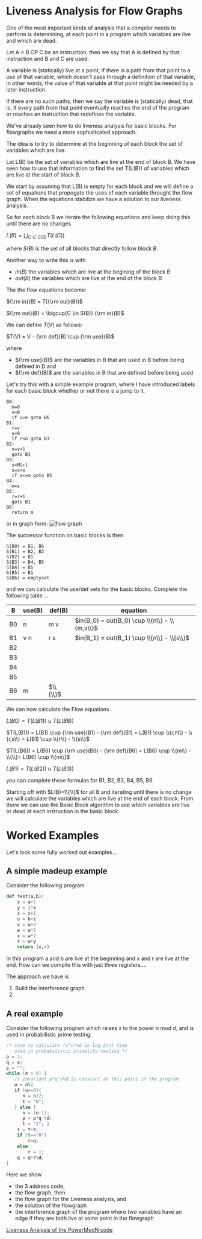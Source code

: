 # Liveness Analysis for Flow Graphs

One of the most important kinds of analysis that a compiler needs to perform is determining, at each point in a program
which variables are live and which are dead.  

Let A = B OP C be an instruction, then we say that A is defined by that instruction and B and C are used.

A variable is (statically) live at a point, if there is a path from that point to a use of that variable, 
which doesn't pass through a definition of that variable, in other words, the value of that variable at that point
might be needed by a later instruction.  

If there are no such paths, then we say the variable is (statically) dead, that is, if every path from that point
eventually reaches the end of the program or reaches an instruction that redefines the variable.

We've already seen how to do liveness analysis for basic blocks. For flowgraphs we need a more sophisticated approach.

The idea is to try to determine at the beginning of each block the set of variables which are live.

Let L(B) be the set of variables which are live at the end of block B. We have seen how to use that information
to find the set T(L(B)) of variables which are live at the start of block B.

We start by assuming that L(B) is empty for each block and we will define a set of equations that propogate the uses of each variable throught the flow graph. When the equations stabilize we have a solution to our liveness analysis.

So for each block B we iterate the following equations and keep doing this until there are no changes

$L(B) = \bigcup_{C\in S(B)} T(L(C))$

where $S(B)$ is the set of all blocks that directly follow block $B$.

Another way to write this is with 
* $in(B)$ the variables which are live at the begining of the block B
* $out(B)$ the variables which are live at the end of the block B

The the flow equations become:

${\rm in}(B) = T({\rm out}(B))$

${\rm out}(B) = \bigcup{C \in S(B)} {\rm in}(B)$



We can define $T(V)$ as follows:

$T(V) = V - {\rm def}(B) \cup {\rm use}(B)$

where 
* ${\rm use}(B)$ are the variables in B that are used in B before being defined in D and
* ${\rm def}(B)$ are the variables in B that are defined before being used

Let's try this with a simple example program, where I have introduced labels for each basic block
whether or not there is a jump to it.
```
B0:
  m=0
  v=0
  if v>n goto B6
B1:
  r=v
  s=0
  if r<n goto B3
B2:
  v=v+1
  goto B1
B3:
  x=M[r]
  s=s+x
  if s<=m goto B5
B4: 
  m=s
B5: 
  r=r+1
  goto B1
B6:
  return m
```
or in graph form:
![flow graph](use_flowgraph.png)

The successor function on basic blocks is then
```
S(B0) = B1, B6
S(B1) = B2, B3
S(B2) = B1
S(B3) = B4, B5
S(B4) = B5
S(B5) = B1
S(B6) = emptyset
```
and we can calculate the use/def sets for the basic blocks.
Complete the following table ...

| B | use(B) | def(B) | equation |
| --- | --- | --- | --- |
| B0 | n | m v | $in(B_0) = out(B_0) \cup \\{n\\} - \\{m,v\\}$|
| B1 | v n| r s | $in(B_1) = out(B_1) \cup \\{n\\} - \\{s\\}$|
| B2 | | | |
| B3 | | | |
| B4 | | | |
| B5 | | | |
| B6 | m | $\\{\\}$ | |

We can now calculate the Flow equations

$L(B0) = T(L(B1)) \cup T(L(B6))$

$T(L(B1)) = L(B1) \cup {\rm use}(B1) - {\rm def}(B1) = L(B1) \cup \\{r,n\\} - \\{r,s\\} = L(B1) \cup \\{r\\} - \\{s\\}$

$T(L(B6)) = L(B6) \cup {\rm use}(B6) - {\rm def}(B6) = L(B6) \cup \\{m\\} - \\{\\}= L(B6) \cup \\{m\\}$

$L(B1) = T(L(B2)) \cup T(L(B3))$

you can complete these formulas for B1, B2, B3, B4, B5, B6.

Starting off with $L(B)=\\{\\}$ for all B and iterating until there is no change we will calculate the variables which are live at the end of each block. From there we can use the Basic Block algorithm to see which variables are live or dead at each instruction in the basic block.


# Worked Examples
Let's look some fully worked out examples...

## A simple madeup example
Consider the following program
``` python
def test(a,b):
    x = a+5
    y = 2*x
    z = x+1
    u = b+z
    v = u+3
    w = u*5
    x = w*2
    r = w+y
    return (x,r)
```
In this program a and b are live at the beginning and x and r are live at the end.
How can we compile this with just three registers....

The approach we have is 
1. Build the interference graph
2. 

## A real example
Consider the following program which raises x to the power n mod d, and is used in probabilistic prime testing:
``` java
/* code to calculate (x^n)%d in log_2(n) time 
   used in probabilistic primality testing */
p = 1;
q = x;
s = "";
while (n > 0) { 
   // invariant p*q^n%d is constant at this point in the program
   u = n%2
   if (u==0){
      n = n/2;
      t = "0";
   } else {
      n = (n-1);
      p = p*q %d;
      t = "1"; }
    s = t+s;
    if (t=="0") 
        r=q; 
    else
        r = 1;
    q = q*r%d;
}
```

Here we show 
* the 3 address code,
* the flow graph, then
* the flow graph for the Liveness analysis, and
* the solution of the flowgraph
* the interference graph of the program where two variables have an edge if they are both live at some point in the flowgraph

[Liveness Analysis of the PowerModN code](primalityLiveness.pdf)





